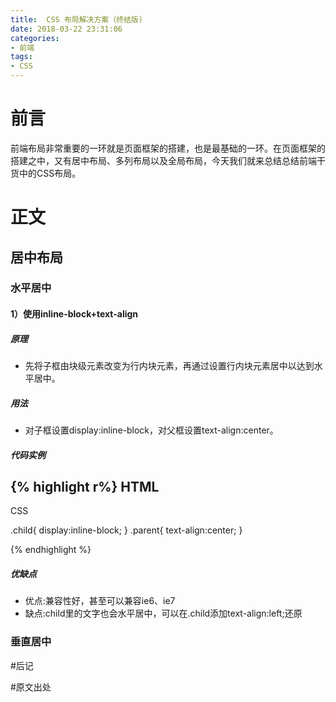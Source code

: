 ```yaml
---
title:  CSS 布局解决方案（终结版)
date: 2018-03-22 23:31:06
categories:
- 前端
tags:
- CSS
---
```


# 前言

前端布局非常重要的一环就是页面框架的搭建，也是最基础的一环。在页面框架的搭建之中，又有居中布局、多列布局以及全局布局，今天我们就来总结总结前端干货中的CSS布局。

# 正文
## 居中布局
### 水平居中
#### 1）使用inline-block+text-align
##### 原理

- 先将子框由块级元素改变为行内块元素，再通过设置行内块元素居中以达到水平居中。

##### 用法

- 对子框设置display:inline-block，对父框设置text-align:center。

##### 代码实例

{% highlight r%}
HTML
--------------------------------------
<div class="parent">
    <div class="child>DEMO</div>
</div>

CSS
--------------------------------------
.child{
    display:inline-block;
}
.parent{
    text-align:center;
}

{% endhighlight %}

##### 优缺点

- 优点:兼容性好，甚至可以兼容ie6、ie7
- 缺点:child里的文字也会水平居中，可以在.child添加text-align:left;还原

### 垂直居中

#后记

#原文出处
